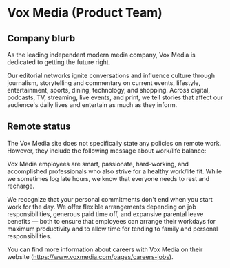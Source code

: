 # Vox Media (Product Team)

## Company blurb

As the leading independent modern media company, Vox Media is dedicated to getting the future right.

Our editorial networks ignite conversations and influence culture through journalism, storytelling and commentary on current events, lifestyle, entertainment, sports, dining, technology, and shopping. Across digital, podcasts, TV, streaming, live events, and print, we tell stories that affect our audience's daily lives and entertain as much as they inform.


## Remote status

The Vox Media site does not specifically state any policies on remote work. However, they include the following message about work/life balance:

Vox Media employees are smart, passionate, hard-working, and accomplished professionals who also strive for a healthy work/life fit. While we sometimes log late hours, we know that everyone needs to rest and recharge.

We recognize that your personal commitments don't end when you start work for the day. We offer flexible arrangements depending on job responsibilities, generous paid time off, and expansive parental leave benefits — both to ensure that employees can arrange their workdays for maximum productivity and to allow time for tending to family and personal responsibilities.

You can find more information about careers with Vox Media on their website (https://www.voxmedia.com/pages/careers-jobs).
